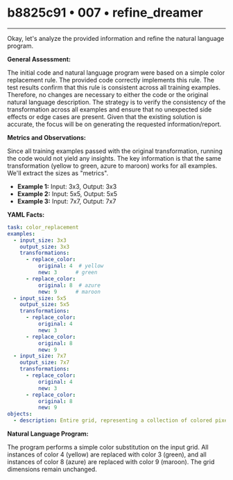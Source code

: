 # b8825c91 • 007 • refine_dreamer

---
Okay, let's analyze the provided information and refine the natural language program.

**General Assessment:**

The initial code and natural language program were based on a simple color replacement rule. The provided code correctly implements this rule. The test results confirm that this rule is consistent across all training examples. Therefore, no changes are necessary to either the code or the original natural language description. The strategy is to verify the consistency of the transformation across all examples and ensure that no unexpected side effects or edge cases are present. Given that the existing solution is accurate, the focus will be on generating the requested information/report.

**Metrics and Observations:**

Since all training examples passed with the original transformation, running the code would not yield any insights. The key information is that the same transformation (yellow to green, azure to maroon) works for all examples. We'll extract the sizes as "metrics".

*   **Example 1:** Input: 3x3, Output: 3x3
*   **Example 2:** Input: 5x5, Output: 5x5
*   **Example 3:** Input: 7x7, Output: 7x7

**YAML Facts:**

```yaml
task: color_replacement
examples:
  - input_size: 3x3
    output_size: 3x3
    transformations:
      - replace_color:
          original: 4  # yellow
          new: 3      # green
      - replace_color:
          original: 8  # azure
          new: 9      # maroon
  - input_size: 5x5
    output_size: 5x5
    transformations:
      - replace_color:
          original: 4
          new: 3
      - replace_color:
          original: 8
          new: 9
  - input_size: 7x7
    output_size: 7x7
    transformations:
      - replace_color:
          original: 4
          new: 3
      - replace_color:
          original: 8
          new: 9
objects:
  - description: Entire grid, representing a collection of colored pixels.
```

**Natural Language Program:**

The program performs a simple color substitution on the input grid. All instances of color 4 (yellow) are replaced with color 3 (green), and all instances of color 8 (azure) are replaced with color 9 (maroon). The grid dimensions remain unchanged.

